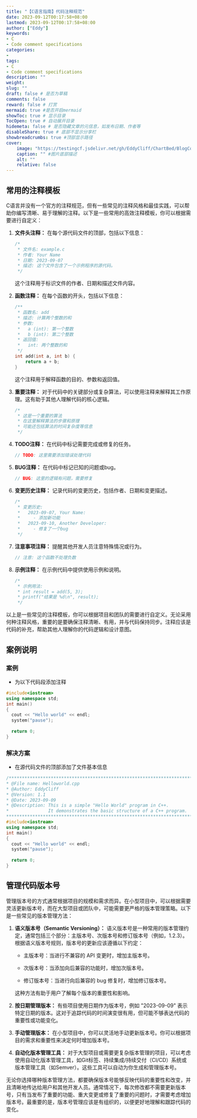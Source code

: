 ```yaml
---
title: "【C语言指南】代码注释规范"
date: 2023-09-12T00:17:58+08:00
lastmod: 2023-09-12T00:17:58+08:00
author: ["Eddy"]
keywords: 
- C
- Code comment specifications
categories: 
- 
tags: 
- C
- Code comment specifications
description: ""
weight:
slug: ""
draft: false # 是否为草稿
comments: false
reward: false # 打赏
mermaid: true #是否开启mermaid
showToc: true # 显示目录
TocOpen: true # 自动展开目录
hidemeta: false # 是否隐藏文章的元信息，如发布日期、作者等
disableShare: true # 底部不显示分享栏
showbreadcrumbs: true #顶部显示路径
cover:
    image: "https://testingcf.jsdelivr.net/gh/EddyCliff/ChartBed/BlogCover/pc5.jpg" #图片路径例如：posts/tech/123/123.png
    caption: "" #图片底部描述
    alt: ""
    relative: false
---
```


## 常用的注释模板

C语言并没有一个官方的注释规范，但有一些常见的注释风格和最佳实践，可以帮助你编写清晰、易于理解的注释。以下是一些常用的高效注释模板，你可以根据需要进行自定义：

1. **文件头注释：** 在每个源代码文件的顶部，包括以下信息：

    ```C
    /*
     * 文件名: example.c
     * 作者: Your Name
     * 日期: 2023-09-07
     * 描述: 这个文件包含了一个示例程序的源代码。
     */
    ```

    这个注释用于标识文件的作者、日期和描述文件内容。

1. **函数注释：** 在每个函数的开头，包括以下信息：

    ```C
    /**
     * 函数名: add
     * 描述: 计算两个整数的和
     * 参数:
     *   a (int): 第一个整数
     *   b (int): 第二个整数
     * 返回值:
     *   int: 两个整数的和
     */
    int add(int a, int b) {
        return a + b;
    }
    ```

    这个注释用于解释函数的目的、参数和返回值。

1. **重要注释：** 对于代码中的关键部分或复杂算法，可以使用注释来解释其工作原理。这有助于其他人理解代码的核心逻辑。

    ```C
    /*
     * 这是一个重要的算法
     * 在这里解释算法的步骤和原理
     * 可能还包括算法的时间复杂度等信息
     */
    ```

1. **TODO注释：** 在代码中标记需要完成或修复的任务。

    ```C
    // TODO: 这里需要添加错误处理代码
    ```

1. **BUG注释：** 在代码中标记已知的问题或bug。

    ```C
    // BUG: 这里的逻辑有问题，需要修复
    ```

1. **变更历史注释：** 记录代码的变更历史，包括作者、日期和变更描述。

    ```C
    /*
     * 变更历史:
     *   2023-09-07, Your Name:
     *     - 添加新功能
     *   2023-09-10, Another Developer:
     *     - 修复了一个bug
     */
    ```

1. **注意事项注释：** 提醒其他开发人员注意特殊情况或行为。

    ```C
    // 注意: 这个函数不处理负数
    ```

1. **示例注释：** 在示例代码中提供使用示例和说明。

    ```C
    /*
     * 示例用法:
     * int result = add(5, 3);
     * printf("结果是 %d\n", result);
     */
    ```

以上是一些常见的注释模板，你可以根据项目和团队的需要进行自定义。无论采用何种注释风格，重要的是要确保注释清晰、有用，并与代码保持同步。注释应该是代码的补充，帮助其他人理解你的代码逻辑和设计意图。



## 案例说明

### 案例

- 为以下代码段添加注释

```C++
#include<iostream>
using namespace std;
int main()
{
  cout << "Hello world" << endl; 
  system("pause");
  
  return 0;
}
```



### 解决方案

- 在源代码文件的顶部添加了文件基本信息

```C++
/********************************************************************************
* @File name: Helloworld.cpp
* @Author: EddyCliff
* @Version: 1.1
* @Date: 2023-09-09
* @Description: This is a simple "Hello World" program in C++.
*               It demonstrates the basic structure of a C++ program.
********************************************************************************/
#include<iostream>
using namespace std;
int main()
{
  cout << "Hello world" << endl; 
  system("pause");
  
  return 0;
}
```



## 管理代码版本号

管理版本号的方式通常根据项目的规模和需求而异。在小型项目中，可以根据需要灵活更新版本号，而在大型项目或团队中，可能需要更严格的版本管理策略。以下是一些常见的版本管理方法：

1. **语义版本号（Semantic Versioning）：** 语义版本号是一种常用的版本管理约定，通常包括三个部分：主版本号、次版本号和修订版本号（例如，1.2.3）。根据语义版本号规则，版本号的更新应该遵循以下约定：

    - 主版本号：当进行不兼容的 API 变更时，增加主版本号。

    - 次版本号：当添加向后兼容的功能时，增加次版本号。

    - 修订版本号：当进行向后兼容的 bug 修复时，增加修订版本号。

    这种方法有助于用户了解每个版本的重要性和影响。

1. **按日期管理版本：** 有些项目使用日期作为版本号，例如 "2023-09-09" 表示特定日期的版本。这对于追踪代码的时间演变很有用，但可能不够表达代码的重要性或功能变化。

2. **手动管理版本：** 在小型项目中，你可以灵活地手动更新版本号。你可以根据项目的需求和重要性来决定何时增加版本号。

3. **自动化版本管理工具：** 对于大型项目或需要更复杂版本管理的项目，可以考虑使用自动化版本管理工具，如Git标签、持续集成/持续交付（CI/CD）系统或版本管理工具（如Semver）。这些工具可以自动为你生成和管理版本号。

无论你选择哪种版本管理方法，都要确保版本号能够反映代码的重要性和改变，并且清晰地传达给用户和其他开发人员。通常情况下，每次修改都不需要更新版本号，只有当发布了重要的功能、重大变更或修复了重要的问题时，才需要考虑增加版本号。最重要的是，版本号管理应该是有组织的，以便更好地理解和跟踪代码的变化。

